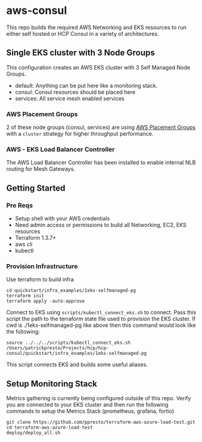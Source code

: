 # aws-consul

This repo builds the required AWS Networking and EKS resources to run either self hosted or HCP Consul in a variety of architectures.

## Single EKS cluster with 3 Node Groups
This configuration creates an AWS EKS cluster with 3 Self Managed Node Groups.
- default:  Anything can be put here like a monitoring stack.
- consul:   Consul resources should be placed here
- services: All service mesh enabled services

### AWS Placement Groups
2 of these node groups (consul, services) are using [AWS Placement Groups](https://docs.aws.amazon.com/AWSEC2/latest/UserGuide/placement-groups.html) with a `cluster` strategy for higher throughput performance.

### AWS - EKS Load Balancer Controller
The AWS Load Balancer Controller has been installed to enable internal NLB routing for Mesh Gateways.

## Getting Started

### Pre Reqs
- Setup shell with your AWS credentials
- Need admin access or permissions to build all Networking, EC2, EKS resources
- Terraform 1.3.7+
- aws cli
- kubectl

### Provision Infrastructure
Use terraform to build infra
```
cd quickstart/infra_examples/1eks-selfmanaged-pg
terraform init
terraform apply -auto-approve
```

Connect to EKS using `scripts/kubectl_connect_eks.sh` to connect.  Pass this script the path to the terraform state file used to provision the EKS cluster.  If cwd is ./1eks-selfmanaged-pg like above then this command would look like the following:
```
source ../../../scripts/kubectl_connect_eks.sh /Users/patrickpresto/Projects/hcp/hcp-consul/quickstart/infra_examples/1eks-selfmanaged-pg
```
This script connects EKS and builds some useful aliases.

## Setup Monitoring Stack
Metrics gathering is currently being configured outside of this repo. Verify you are connected to your EKS cluster and then run the following commands to setup the Metrics Stack (prometheus, grafana, fortio)
```
git clone https://github.com/ppresto/terraform-aws-azure-load-test.git
cd terraform-aws-azure-load-test
deploy/deploy_all.sh
```

